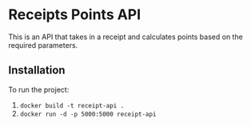 # Receipts Points API

This is an API that takes in a receipt and calculates points based on the required parameters. 

## Installation
To run the project:

1. `docker build -t receipt-api .`
2. `docker run -d -p 5000:5000 receipt-api`

